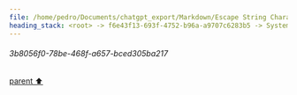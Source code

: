 ```yaml
---
file: /home/pedro/Documents/chatgpt_export/Markdown/Escape String Characters..md
heading_stack: <root> -> f6e43f13-693f-4752-b96a-a9707c6283b5 -> System -> 1f665d95-6647-451e-aeff-9380ccf0cf4f -> System -> aaa2d32f-9183-440c-94c2-108509937911 -> User -> 9b6cd32d-f3d2-427f-a245-c7fc99148973 -> Assistant -> e0638936-0b0b-4f0b-b564-1dd301c945fe -> Assistant -> 394b99c7-5b5b-42d3-9bb3-32187e22af1a -> Tool -> 3b8056f0-78be-468f-a657-bced305ba217
---
```

###### 3b8056f0-78be-468f-a657-bced305ba217
[parent ⬆️](#394b99c7-5b5b-42d3-9bb3-32187e22af1a)
